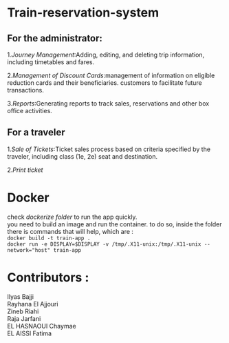 # Train-reservation-system

## For the administrator:
1.*Journey Management*:Adding, editing, and deleting trip information,
including timetables and fares.

2.*Management of Discount Cards*:management of information on eligible
reduction cards and their beneficiaries. customers to facilitate future
transactions.


3.*Reports*:Generating reports to track sales, reservations and other box    office activities.

## For a traveler
1.*Sale of Tickets*:Ticket sales process based on criteria specified by the
 traveler, including class (1e, 2e) seat and destination.
 
2.*Print ticket*


# Docker
check *dockerize folder* to run the app quickly.
<br>
you need to build an image and run the container. to do so, inside the folder there is commands that will help, which are :
<br>
`docker build -t train-app .`
<br>
`docker run -e DISPLAY=$DISPLAY -v /tmp/.X11-unix:/tmp/.X11-unix --network="host" train-app`
 <br>
# Contributors :
Ilyas Bajji
<br>
Rayhana El Ajjouri
<br>
Zineb Riahi
<br>
Raja Jarfani
<br>
EL HASNAOUI Chaymae
<br>
EL AISSI Fatima 


